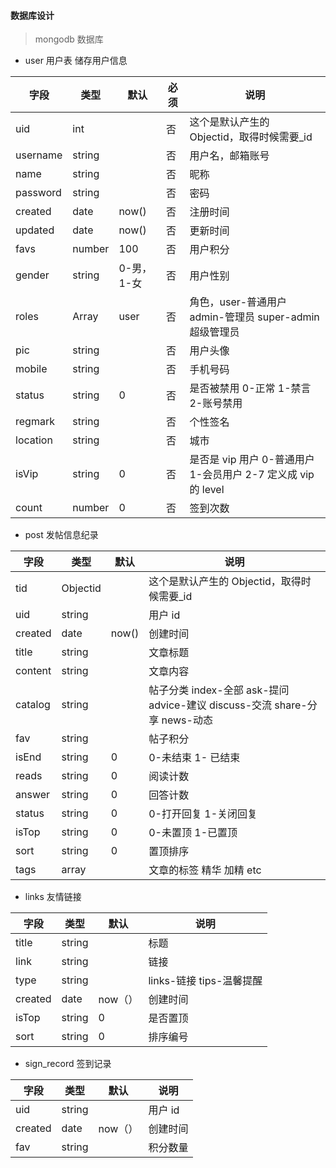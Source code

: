#### 数据库设计

> mongodb 数据库

- user 用户表 储存用户信息

| 字段     | 类型   | 默认       | 必须 | 说明                                                          |
| -------- | ------ | ---------- | ---- | ------------------------------------------------------------- |
| uid      | int    |            | 否   | 这个是默认产生的 Objectid，取得时候需要\_id                   |
| username | string |            | 否   | 用户名，邮箱账号                                              |
| name     | string |            | 否   | 昵称                                                          |
| password | string |            | 否   | 密码                                                          |
| created  | date   | now()      | 否   | 注册时间                                                      |
| updated  | date   | now()      | 否   | 更新时间                                                      |
| favs     | number | 100        | 否   | 用户积分                                                      |
| gender   | string | 0-男，1-女 | 否   | 用户性别                                                      |
| roles    | Array  | user       | 否   | 角色，user-普通用户 admin-管理员 super-admin 超级管理员       |
| pic      | string |            | 否   | 用户头像                                                      |
| mobile   | string |            | 否   | 手机号码                                                      |
| status   | string | 0          | 否   | 是否被禁用 0-正常 1-禁言 2-账号禁用                           |
| regmark  | string |            | 否   | 个性签名                                                      |
| location | string |            | 否   | 城市                                                          |
| isVip    | string | 0          | 否   | 是否是 vip 用户 0-普通用户 1-会员用户 2-7 定义成 vip 的 level |
| count    | number | 0          | 否   | 签到次数                                                      |

- post 发帖信息纪录

| 字段    | 类型     | 默认  | 说明                                                                       |
| ------- | -------- | ----- | -------------------------------------------------------------------------- |
| tid     | Objectid |       | 这个是默认产生的 Objectid，取得时候需要\_id                                |
| uid     | string   |       | 用户 id                                                                    |
| created | date     | now() | 创建时间                                                                   |
| title   | string   |       | 文章标题                                                                   |
| content | string   |       | 文章内容                                                                   |
| catalog | string   |       | 帖子分类 index-全部 ask-提问 advice-建议 discuss-交流 share-分享 news-动态 |
| fav     | string   |       | 帖子积分                                                                   |
| isEnd   | string   | 0     | 0-未结束 1- 已结束                                                         |
| reads   | string   | 0     | 阅读计数                                                                   |
| answer  | string   | 0     | 回答计数                                                                   |
| status  | string   | 0     | 0-打开回复 1-关闭回复                                                      |
| isTop   | string   | 0     | 0-未置顶 1-已置顶                                                          |
| sort    | string   | 0     | 置顶排序                                                                   |
| tags    | array    |       | 文章的标签 精华 加精 etc                                                   |

- links 友情链接

| 字段    | 类型   | 默认    | 说明                     |
| ------- | ------ | ------- | ------------------------ |
| title   | string |         | 标题                     |
| link    | string |         | 链接                     |
| type    | string |         | links-链接 tips-温馨提醒 |
| created | date   | now（） | 创建时间                 |
| isTop   | string | 0       | 是否置顶                 |
| sort    | string | 0       | 排序编号                 |

- sign_record 签到记录

| 字段    | 类型   | 默认    | 说明     |
| ------- | ------ | ------- | -------- |
| uid     | string |         | 用户 id  |
| created | date   | now（） | 创建时间 |
| fav     | string |         | 积分数量 |
